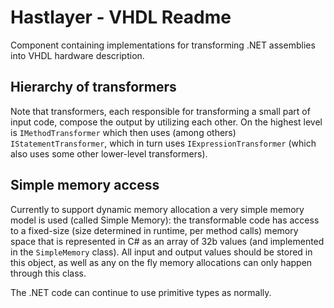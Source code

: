 # Hastlayer - VHDL Readme



Component containing implementations for transforming .NET assemblies into VHDL hardware description.


## Hierarchy of transformers

Note that transformers, each responsible for transforming a small part of input code, compose the output by utilizing each other. On the highest level is `IMethodTransformer` which then uses (among others) `IStatementTransformer`, which in turn uses `IExpressionTransformer` (which also uses some other lower-level transformers).


## Simple memory access

Currently to support dynamic memory allocation a very simple memory model is used (called Simple Memory): the transformable code has access to a fixed-size (size determined in runtime, per method calls) memory space that is represented in C# as an array of 32b values (and implemented in the `SimpleMemory` class). All input and output values should be stored in this object, as well as any on the fly memory allocations can only happen through this class.

The .NET code can continue to use primitive types as normally.